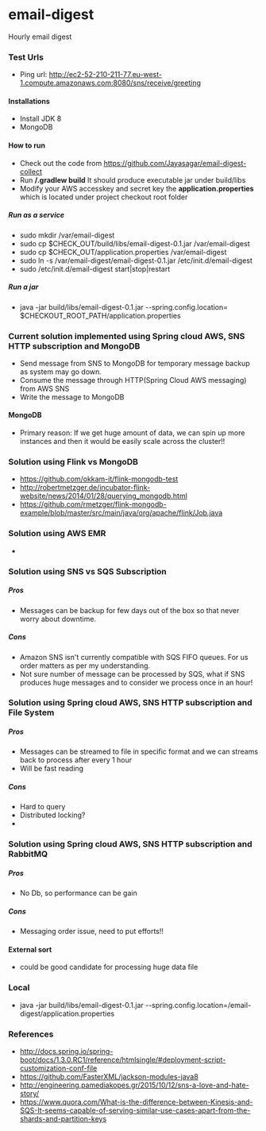 # email-digest
Hourly email digest

### Test Urls
* Ping url: http://ec2-52-210-211-77.eu-west-1.compute.amazonaws.com:8080/sns/receive/greeting

#### Installations
* Install JDK 8
* MongoDB

#### How to run
* Check out the code from https://github.com/Jayasagar/email-digest-collect
* Run **/.gradlew build** It should produce executable jar under build/libs
* Modify your AWS accesskey and secret key the **application.properties** which is located under project checkout root folder

##### Run as a service
* sudo mkdir /var/email-digest
* sudo cp $CHECK_OUT/build/libs/email-digest-0.1.jar /var/email-digest
* sudo cp $CHECK_OUT/application.properties /var/email-digest
* sudo ln -s /var/email-digest/email-digest-0.1.jar /etc/init.d/email-digest
* sudo /etc/init.d/email-digest start|stop|restart

##### Run a jar
* java -jar build/libs/email-digest-0.1.jar --spring.config.location= $CHECKOUT_ROOT_PATH/application.properties

### Current solution implemented using Spring cloud AWS, SNS HTTP subscription and MongoDB
* Send message from SNS to MongoDB for temporary message backup as system may go down.
* Consume the message through HTTP(Spring Cloud AWS messaging) from AWS SNS
* Write the message to MongoDB

#### MongoDB
* Primary reason: If we get huge amount of data, we can spin up more instances and then it would be easily scale across the cluster!!

### Solution using Flink vs MongoDB
* https://github.com/okkam-it/flink-mongodb-test
* http://robertmetzger.de/incubator-flink-website/news/2014/01/28/querying_mongodb.html
* https://github.com/rmetzger/flink-mongodb-example/blob/master/src/main/java/org/apache/flink/Job.java

### Solution using AWS EMR
* 

### Solution using SNS vs SQS Subscription 
##### Pros
* Messages can be backup for few days out of the box so that never worry about downtime.

##### Cons
* Amazon SNS isn't currently compatible with SQS FIFO queues. For us order matters as per my understanding.
* Not sure number of message can be processed by SQS, what if SNS produces huge messages and to consider we process once in an hour!

### Solution using Spring cloud AWS, SNS HTTP subscription and File System 
##### Pros
* Messages can be streamed to file in specific format and we can streams back to process after every 1 hour
* Will be fast reading

##### Cons
* Hard to query
* Distributed locking?
* 

### Solution using Spring cloud AWS, SNS HTTP subscription and RabbitMQ 
##### Pros
* No Db, so performance can be gain

##### Cons
* Messaging order issue, need to put efforts!!

#### External sort 
* could be good candidate for processing huge data file

### Local
* java -jar build/libs/email-digest-0.1.jar --spring.config.location=/email-digest/application.properties

### References
* http://docs.spring.io/spring-boot/docs/1.3.0.RC1/reference/htmlsingle/#deployment-script-customization-conf-file
* https://github.com/FasterXML/jackson-modules-java8
* http://engineering.pamediakopes.gr/2015/10/12/sns-a-love-and-hate-story/  
* https://www.quora.com/What-is-the-difference-between-Kinesis-and-SQS-It-seems-capable-of-serving-similar-use-cases-apart-from-the-shards-and-partition-keys
 
